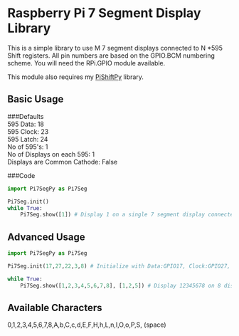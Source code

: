 Raspberry Pi 7 Segment Display Library
======================================

This is a simple library to use M 7 segment displays connected to N *595 Shift registers.
All pin numbers are based on the GPIO.BCM numbering scheme.
You will need the RPi.GPIO module available.

This module also requires my [PiShiftPy](http://github.com/shrikantpatnaik/PiShiftPy) library.

Basic Usage
-----------
###Defaults  
595 Data: 18  
595 Clock: 23  
595 Latch: 24  
No of 595's: 1  
No of Displays on each 595: 1  
Displays are Common Cathode: False

###Code
```python
import Pi7SegPy as Pi7Seg

Pi7Seg.init()
while True:
    Pi7Seg.show([1]) # Display 1 on a single 7 segment display connected to 1 Shift register
```

Advanced Usage
---------------

```python
import Pi7SegPy as Pi7Seg

Pi7Seg.init(17,27,22,3,8) # Initialize with Data:GPIO17, Clock:GPIO27, Latch:GPIO22, with 3 shift registers (first for active digit selection, others for segment control) and 8 7 segment displays

while True:
    Pi7Seg.show([1,2,3,4,5,6,7,8], [1,2,5]) # Display 12345678 on 8 displays connected to 2 registers with dots enabled on the 1st, 2nd and 5th Digit
```

Available Characters
---------------------
0,1,2,3,4,5,6,7,8,A,b,C,c,d,E,F,H,h,L,n,I,O,o,P,S, (space)



